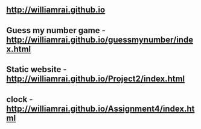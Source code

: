 ## http://williamrai.github.io
## Guess my number game -  http://williamrai.github.io/guessmynumber/index.html
## Static website - http://williamrai.github.io/Project2/index.html
## clock - http://williamrai.github.io/Assignment4/index.html
